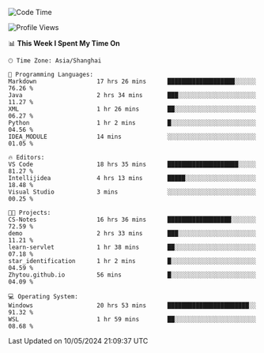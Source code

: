 <!--START_SECTION:waka-->
![Code Time](http://img.shields.io/badge/Code%20Time-1%2C681%20hrs%2019%20mins-blue)

![Profile Views](http://img.shields.io/badge/Profile%20Views-3-blue)

📊 **This Week I Spent My Time On** 

```text
🕑︎ Time Zone: Asia/Shanghai

💬 Programming Languages: 
Markdown                 17 hrs 26 mins      ███████████████████░░░░░░   76.26 % 
Java                     2 hrs 34 mins       ███░░░░░░░░░░░░░░░░░░░░░░   11.27 % 
XML                      1 hr 26 mins        ██░░░░░░░░░░░░░░░░░░░░░░░   06.27 % 
Python                   1 hr 2 mins         █░░░░░░░░░░░░░░░░░░░░░░░░   04.56 % 
IDEA_MODULE              14 mins             ░░░░░░░░░░░░░░░░░░░░░░░░░   01.05 % 

🔥 Editors: 
VS Code                  18 hrs 35 mins      ████████████████████░░░░░   81.27 % 
Intellijidea             4 hrs 13 mins       █████░░░░░░░░░░░░░░░░░░░░   18.48 % 
Visual Studio            3 mins              ░░░░░░░░░░░░░░░░░░░░░░░░░   00.25 % 

🐱‍💻 Projects: 
CS-Notes                 16 hrs 36 mins      ██████████████████░░░░░░░   72.59 % 
demo                     2 hrs 33 mins       ███░░░░░░░░░░░░░░░░░░░░░░   11.21 % 
learn-servlet            1 hr 38 mins        ██░░░░░░░░░░░░░░░░░░░░░░░   07.18 % 
star_identification      1 hr 2 mins         █░░░░░░░░░░░░░░░░░░░░░░░░   04.59 % 
Zhytou.github.io         56 mins             █░░░░░░░░░░░░░░░░░░░░░░░░   04.09 % 

💻 Operating System: 
Windows                  20 hrs 53 mins      ███████████████████████░░   91.32 % 
WSL                      1 hr 59 mins        ██░░░░░░░░░░░░░░░░░░░░░░░   08.68 % 
```


 Last Updated on 10/05/2024 21:09:37 UTC
<!--END_SECTION:waka-->